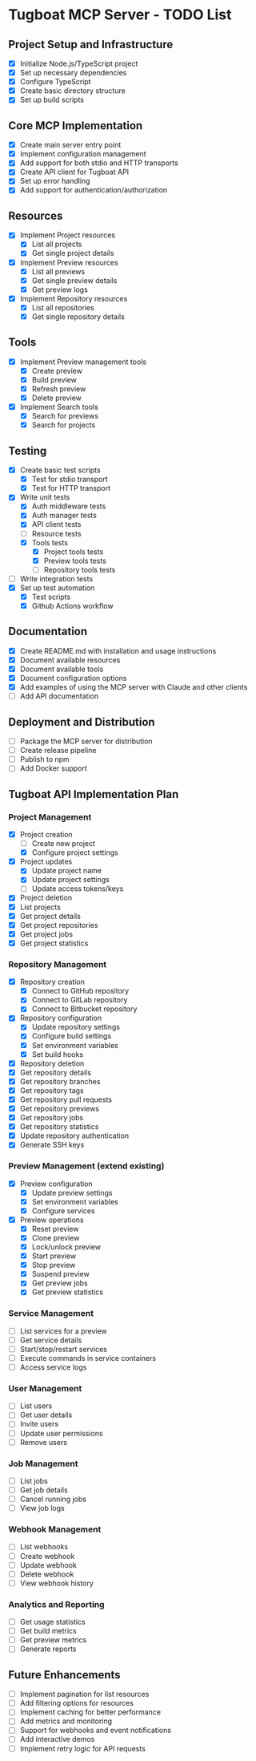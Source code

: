 # Tugboat MCP Server - TODO List

## Project Setup and Infrastructure

- [x] Initialize Node.js/TypeScript project
- [x] Set up necessary dependencies
- [x] Configure TypeScript
- [x] Create basic directory structure
- [x] Set up build scripts

## Core MCP Implementation

- [x] Create main server entry point
- [x] Implement configuration management
- [x] Add support for both stdio and HTTP transports
- [x] Create API client for Tugboat API
- [x] Set up error handling
- [x] Add support for authentication/authorization

## Resources

- [x] Implement Project resources
  - [x] List all projects
  - [x] Get single project details
- [x] Implement Preview resources
  - [x] List all previews
  - [x] Get single preview details
  - [x] Get preview logs
- [x] Implement Repository resources
  - [x] List all repositories
  - [x] Get single repository details

## Tools

- [x] Implement Preview management tools
  - [x] Create preview
  - [x] Build preview
  - [x] Refresh preview
  - [x] Delete preview
- [x] Implement Search tools
  - [x] Search for previews
  - [x] Search for projects

## Testing

- [x] Create basic test scripts
  - [x] Test for stdio transport
  - [x] Test for HTTP transport
- [x] Write unit tests
  - [x] Auth middleware tests
  - [x] Auth manager tests
  - [x] API client tests
  - [ ] Resource tests
  - [x] Tools tests
    - [x] Project tools tests
    - [x] Preview tools tests
    - [ ] Repository tools tests
- [ ] Write integration tests
- [x] Set up test automation
  - [x] Test scripts
  - [x] Github Actions workflow

## Documentation

- [x] Create README.md with installation and usage instructions
- [x] Document available resources
- [x] Document available tools
- [x] Document configuration options
- [x] Add examples of using the MCP server with Claude and other clients
- [ ] Add API documentation

## Deployment and Distribution

- [ ] Package the MCP server for distribution
- [ ] Create release pipeline
- [ ] Publish to npm
- [ ] Add Docker support

## Tugboat API Implementation Plan

### Project Management
- [x] Project creation
  - [ ] Create new project
  - [x] Configure project settings
- [x] Project updates
  - [x] Update project name
  - [x] Update project settings
  - [ ] Update access tokens/keys
- [x] Project deletion
- [x] List projects
- [x] Get project details
- [x] Get project repositories
- [x] Get project jobs
- [x] Get project statistics

### Repository Management
- [x] Repository creation
  - [x] Connect to GitHub repository
  - [x] Connect to GitLab repository
  - [x] Connect to Bitbucket repository
- [x] Repository configuration
  - [x] Update repository settings
  - [x] Configure build settings
  - [x] Set environment variables
  - [x] Set build hooks
- [x] Repository deletion
- [x] Get repository details
- [x] Get repository branches
- [x] Get repository tags
- [x] Get repository pull requests
- [x] Get repository previews
- [x] Get repository jobs
- [x] Get repository statistics
- [x] Update repository authentication
- [x] Generate SSH keys

### Preview Management (extend existing)
- [x] Preview configuration
  - [x] Update preview settings
  - [x] Set environment variables
  - [x] Configure services
- [x] Preview operations
  - [x] Reset preview
  - [x] Clone preview
  - [x] Lock/unlock preview
  - [x] Start preview
  - [x] Stop preview
  - [x] Suspend preview
  - [x] Get preview jobs
  - [x] Get preview statistics

### Service Management
- [ ] List services for a preview
- [ ] Get service details
- [ ] Start/stop/restart services
- [ ] Execute commands in service containers
- [ ] Access service logs

### User Management
- [ ] List users
- [ ] Get user details
- [ ] Invite users
- [ ] Update user permissions
- [ ] Remove users

### Job Management
- [ ] List jobs
- [ ] Get job details
- [ ] Cancel running jobs
- [ ] View job logs

### Webhook Management
- [ ] List webhooks
- [ ] Create webhook
- [ ] Update webhook
- [ ] Delete webhook
- [ ] View webhook history

### Analytics and Reporting
- [ ] Get usage statistics
- [ ] Get build metrics
- [ ] Get preview metrics
- [ ] Generate reports

## Future Enhancements

- [ ] Implement pagination for list resources
- [ ] Add filtering options for resources
- [ ] Implement caching for better performance
- [ ] Add metrics and monitoring
- [ ] Support for webhooks and event notifications
- [ ] Add interactive demos
- [ ] Implement retry logic for API requests 